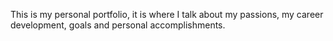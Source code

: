This is my personal portfolio, it is where I talk about my passions, my career development, goals and personal accomplishments.
